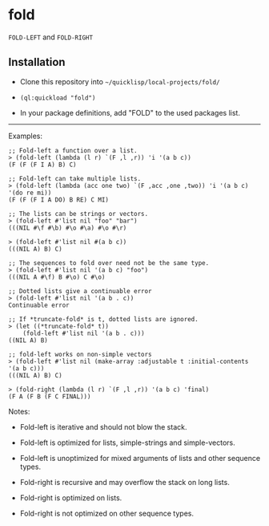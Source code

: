 # fold
`FOLD-LEFT` and `FOLD-RIGHT`

## Installation

 - Clone this repository into `~/quicklisp/local-projects/fold/`

 - `(ql:quickload "fold")`

 - In your package definitions, add "FOLD" to the used packages list.

---
Examples:
```
;; Fold-left a function over a list.
> (fold-left (lambda (l r) `(F ,l ,r)) 'i '(a b c))
(F (F (F I A) B) C)

;; Fold-left can take multiple lists.
> (fold-left (lambda (acc one two) `(F ,acc ,one ,two)) 'i '(a b c) '(do re mi))
(F (F (F I A DO) B RE) C MI)

;; The lists can be strings or vectors.
> (fold-left #'list nil "foo" "bar")
(((NIL #\f #\b) #\o #\a) #\o #\r)

> (fold-left #'list nil #(a b c))
(((NIL A) B) C)

;; The sequences to fold over need not be the same type.
> (fold-left #'list nil '(a b c) "foo")
(((NIL A #\f) B #\o) C #\o)

;; Dotted lists give a continuable error
> (fold-left #'list nil '(a b . c))
Continuable error

;; If *truncate-fold* is t, dotted lists are ignored.
> (let ((*truncate-fold* t))
    (fold-left #'list nil '(a b . c)))
((NIL A) B)

;; fold-left works on non-simple vectors
> (fold-left #'list nil (make-array :adjustable t :initial-contents '(a b c)))
(((NIL A) B) C)
```
```
> (fold-right (lambda (l r) `(F ,l ,r)) '(a b c) 'final)
(F A (F B (F C FINAL)))
```

Notes:

- Fold-left is iterative and should not blow the stack.
- Fold-left is optimized for lists, simple-strings and simple-vectors.
- Fold-left is unoptimized for mixed arguments of lists and other sequence types.

- Fold-right is recursive and may overflow the stack on long lists.
- Fold-right is optimized on lists.
- Fold-right is not optimized on other sequence types.
  
